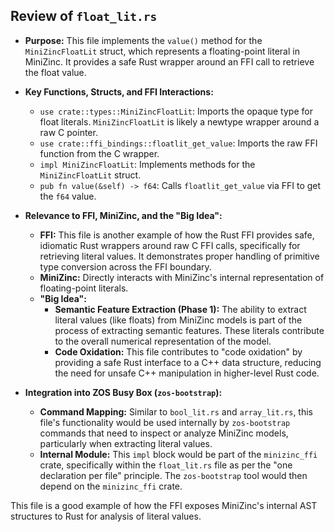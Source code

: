 ## Review of `float_lit.rs`

*   **Purpose:** This file implements the `value()` method for the `MiniZincFloatLit` struct, which represents a floating-point literal in MiniZinc. It provides a safe Rust wrapper around an FFI call to retrieve the float value.
*   **Key Functions, Structs, and FFI Interactions:**
    *   `use crate::types::MiniZincFloatLit`: Imports the opaque type for float literals. `MiniZincFloatLit` is likely a newtype wrapper around a raw C pointer.
    *   `use crate::ffi_bindings::floatlit_get_value`: Imports the raw FFI function from the C wrapper.
    *   `impl MiniZincFloatLit`: Implements methods for the `MiniZincFloatLit` struct.
    *   `pub fn value(&self) -> f64`: Calls `floatlit_get_value` via FFI to get the `f64` value.
*   **Relevance to FFI, MiniZinc, and the "Big Idea":**
    *   **FFI:** This file is another example of how the Rust FFI provides safe, idiomatic Rust wrappers around raw C FFI calls, specifically for retrieving literal values. It demonstrates proper handling of primitive type conversion across the FFI boundary.
    *   **MiniZinc:** Directly interacts with MiniZinc's internal representation of floating-point literals.
    *   **"Big Idea":**
        *   **Semantic Feature Extraction (Phase 1):** The ability to extract literal values (like floats) from MiniZinc models is part of the process of extracting semantic features. These literals contribute to the overall numerical representation of the model.
        *   **Code Oxidation:** This file contributes to "code oxidation" by providing a safe Rust interface to a C++ data structure, reducing the need for unsafe C++ manipulation in higher-level Rust code.

*   **Integration into ZOS Busy Box (`zos-bootstrap`):**
    *   **Command Mapping:** Similar to `bool_lit.rs` and `array_lit.rs`, this file's functionality would be used internally by `zos-bootstrap` commands that need to inspect or analyze MiniZinc models, particularly when extracting literal values.
    *   **Internal Module:** This `impl` block would be part of the `minizinc_ffi` crate, specifically within the `float_lit.rs` file as per the "one declaration per file" principle. The `zos-bootstrap` tool would then depend on the `minizinc_ffi` crate.

This file is a good example of how the FFI exposes MiniZinc's internal AST structures to Rust for analysis of literal values.
